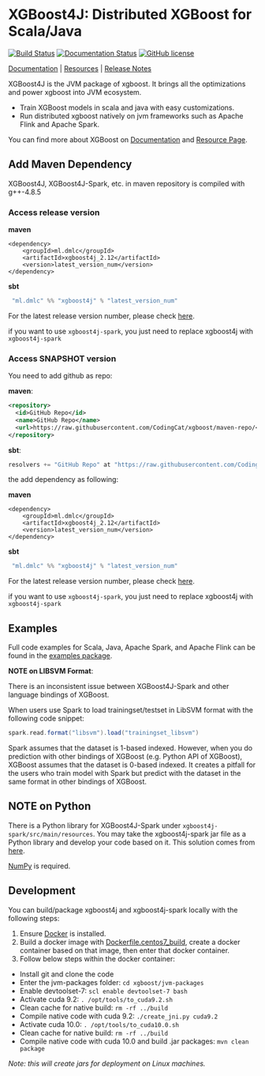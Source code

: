 # XGBoost4J: Distributed XGBoost for Scala/Java
[![Build Status](https://travis-ci.org/dmlc/xgboost.svg?branch=master)](https://travis-ci.org/dmlc/xgboost)
[![Documentation Status](https://readthedocs.org/projects/xgboost/badge/?version=latest)](https://xgboost.readthedocs.org/en/latest/jvm/index.html)
[![GitHub license](http://dmlc.github.io/img/apache2.svg)](../LICENSE)

[Documentation](https://xgboost.readthedocs.org/en/latest/jvm/index.html) |
[Resources](../demo/README.md) |
[Release Notes](../NEWS.md)

XGBoost4J is the JVM package of xgboost. It brings all the optimizations
and power xgboost into JVM ecosystem.

- Train XGBoost models in scala and java with easy customizations.
- Run distributed xgboost natively on jvm frameworks such as
Apache Flink and Apache Spark.

You can find more about XGBoost on [Documentation](https://xgboost.readthedocs.org/en/latest/jvm/index.html) and [Resource Page](../demo/README.md).

## Add Maven Dependency

XGBoost4J, XGBoost4J-Spark, etc. in maven repository is compiled with g++-4.8.5  

### Access release version

<b>maven</b> 

```
<dependency>
    <groupId>ml.dmlc</groupId>
    <artifactId>xgboost4j_2.12</artifactId>
    <version>latest_version_num</version>
</dependency>
``` 
 
<b>sbt</b> 
```sbt
 "ml.dmlc" %% "xgboost4j" % "latest_version_num"
``` 

For the latest release version number, please check [here](https://github.com/dmlc/xgboost/releases).

if you want to use `xgboost4j-spark`, you just need to replace xgboost4j with `xgboost4j-spark`

### Access SNAPSHOT version

You need to add github as repo:

<b>maven</b>:

```xml
<repository>
  <id>GitHub Repo</id>
  <name>GitHub Repo</name>
  <url>https://raw.githubusercontent.com/CodingCat/xgboost/maven-repo/</url>
</repository>
```

<b>sbt</b>:
 
```sbt 
resolvers += "GitHub Repo" at "https://raw.githubusercontent.com/CodingCat/xgboost/maven-repo/"
```

the add dependency as following:

<b>maven</b> 

```
<dependency>
    <groupId>ml.dmlc</groupId>
    <artifactId>xgboost4j_2.12</artifactId>
    <version>latest_version_num</version>
</dependency>
``` 
 
<b>sbt</b> 
```sbt
 "ml.dmlc" %% "xgboost4j" % "latest_version_num"
``` 

For the latest release version number, please check [here](https://github.com/CodingCat/xgboost/tree/maven-repo/ml/dmlc/xgboost4j_2.12).

if you want to use `xgboost4j-spark`, you just need to replace xgboost4j with `xgboost4j-spark`

## Examples

Full code examples for Scala, Java, Apache Spark, and Apache Flink can
be found in the [examples package](https://github.com/dmlc/xgboost/tree/master/jvm-packages/xgboost4j-example).

**NOTE on LIBSVM Format**: 

There is an inconsistent issue between XGBoost4J-Spark and other language bindings of XGBoost. 

When users use Spark to load trainingset/testset in LibSVM format with the following code snippet:

```scala
spark.read.format("libsvm").load("trainingset_libsvm")
```

Spark assumes that the dataset is 1-based indexed. However, when you do prediction with other bindings of XGBoost (e.g. Python API of XGBoost), XGBoost assumes that the dataset is 0-based indexed. It creates a pitfall for the users who train model with Spark but predict with the dataset in the same format in other bindings of XGBoost.

## NOTE on Python

There is a Python library for XGBoost4J-Spark under `xgboost4j-spark/src/main/resources`. You may take the xgboost4j-spark jar file as a Python library and develop your code based on it. This solution comes from [here](https://github.com/dmlc/xgboost/pull/4656).

[NumPy](https://numpy.org/) is required.

## Development

You can build/package xgboost4j and xgboost4j-spark locally with the following steps:

1. Ensure [Docker](https://docs.docker.com/install/) is installed.
2. Build a docker image with [Dockerfile.centos7_build](../jenkins/local/Dockerfile.centos7_build), create a docker container based on that image, then enter that docker container.
3. Follow below steps within the docker container:
  - Install git and clone the code
  - Enter the jvm-packages folder: `cd xgboost/jvm-packages`
  - Enable devtoolset-7: `scl enable devtoolset-7 bash`
  - Activate cuda 9.2: `. /opt/tools/to_cuda9.2.sh`
  - Clean cache for native build: `rm -rf ../build`
  - Compile native code with cuda 9.2: `./create_jni.py cuda9.2`
  - Activate cuda 10.0: `. /opt/tools/to_cuda10.0.sh`
  - Clean cache for native build: `rm -rf ../build`
  - Compile native code with cuda 10.0 and build .jar packages: `mvn clean package`

*Note: this will create jars for deployment on Linux machines.*
